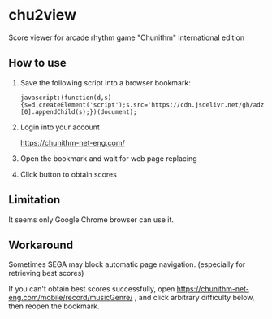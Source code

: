 # chu2view

Score viewer for arcade rhythm game "Chunithm" international edition

## How to use

1. Save the following script into a browser bookmark:

       javascript:(function(d,s){s=d.createElement('script');s.src='https://cdn.jsdelivr.net/gh/adzen/chu2view/c2view.js?'+Date.now();d.getElementsByTagName('head')[0].appendChild(s);})(document);
    
2. Login into your account 

   https://chunithm-net-eng.com/
   
3. Open the bookmark and wait for web page replacing

4. Click button to obtain scores

## Limitation

It seems only Google Chrome browser can use it. 

## Workaround

Sometimes SEGA may block automatic page navigation. 
(especially for retrieving best scores) 

If you can't obtain best scores successfully,
open https://chunithm-net-eng.com/mobile/record/musicGenre/ , and click arbitrary difficulty below, then reopen the bookmark.
